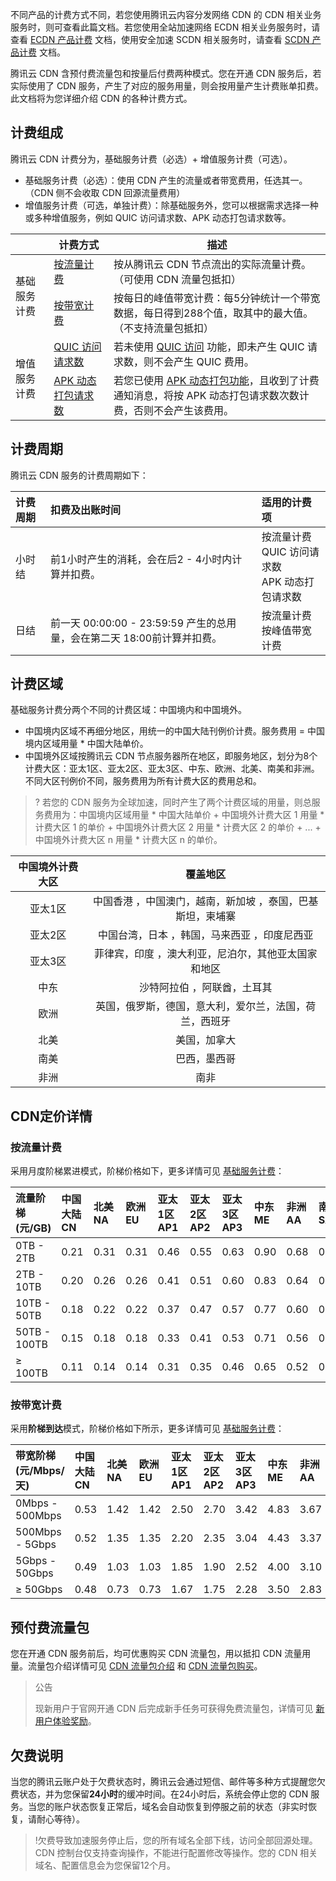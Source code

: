 不同产品的计费方式不同，若您使用腾讯云内容分发网络 CDN 的 CDN 相关业务服务时，则可查看此篇文档。若您使用全站加速网络 ECDN 相关业务服务时，请查看 [ECDN 产品计费](https://cloud.tencent.com/document/product/570/10979) 文档，使用安全加速 SCDN 相关服务时，请查看 [SCDN 产品计费](https://cloud.tencent.com/document/product/1226/44184) 文档。

腾讯云 CDN 含预付费流量包和按量后付费两种模式。您在开通 CDN 服务后，若实际使用了 CDN 服务，产生了对应的服务用量，则会按用量产生计费账单扣费。此文档将为您详细介绍 CDN 的各种计费方式。









## 计费组成

腾讯云 CDN 计费分为，基础服务计费（必选）+ 增值服务计费（可选）。

- 基础服务计费（必选）：使用 CDN 产生的流量或者带宽费用，任选其一。（CDN 侧不会收取 CDN 回源流量费用）
- 增值服务计费（可选，单独计费）：除基础服务外，您可以根据需求选择一种或多种增值服务，例如 QUIC 访问请求数、APK 动态打包请求数等。

<table>
<thead>
<tr>
<th></th>
<th>计费方式</th>
<th>描述</th>
</tr>
</thead>
<tbody><tr>
<td rowspan="2">基础服务计费</td>
<td><a href="https://cloud.tencent.com/document/product/228/2949#m2">按流量计费</a></td>
<td>按从腾讯云 CDN 节点流出的实际流量计费。（可使用 CDN 流量包抵扣）</td>
</tr>
<tr>
<td><a href="https://cloud.tencent.com/document/product/228/2949#m1">按带宽计费</a></td>
<td>按每日的峰值带宽计费：每5分钟统计一个带宽数据，每日得到288个值，取其中的最大值。（不支持流量包抵扣）</td>
</tr>
<tr>
<td rowspan="2">增值服务计费</td>
<td><a href="https://cloud.tencent.com/document/product/228/2949#quic-.E8.AE.BF.E9.97.AE.E8.AF.B7.E6.B1.82.E6.95.B0.E8.AE.A1.E8.B4.B9">QUIC 访问请求数</a></td>
<td>若未使用 <a href="https://cloud.tencent.com/document/product/228/51800">QUIC 访问</a> 功能，即未产生 QUIC 请求数，则不会产生 QUIC 费用。</td>
</tr>
<tr> 
<td><a href="https://cloud.tencent.com/document/product/228/2949#apk-.E5.8A.A8.E6.80.81.E6.89.93.E5.8C.85.E8.AF.B7.E6.B1.82.E6.95.B0.E8.AE.A1.E8.B4.B9">APK 动态打包请求数</a></td>
<td>若您已使用 <a href="https://cloud.tencent.com/document/product/228/56430">APK 动态打包功能</a>，且收到了计费通知消息，将按 APK 动态打包请求数次数计费，否则不会产生该费用。</td>
</tr>
</tbody></table>



## 计费周期

腾讯云 CDN 服务的计费周期如下：

| 计费周期 | 扣费及出账时间                                               | 适用的计费项                                            |
| :------- | :----------------------------------------------------------- | :------------------------------------------------------ |
| 小时结   | 前1小时产生的消耗，会在后2 - 4小时内计算并扣费。             | 按流量计费<br />QUIC 访问请求数<br />APK 动态打包请求数 |
| 日结     | 前一天 00:00:00 - 23:59:59 产生的总用量，会在第二天 18:00前计算并扣费。 | 按流量计费<br>按峰值带宽计费                            |



## 计费区域

基础服务计费分两个不同的计费区域：中国境内和中国境外。

- 中国境内区域不再细分地区，用统一的中国大陆刊例价计费。服务费用 = 中国境内区域用量 * 中国大陆单价。
- 中国境外区域按腾讯云 CDN 节点服务器所在地区，即服务地区，划分为8个计费大区：亚太1区、亚太2区、亚太3区、中东、欧洲、北美、南美和非洲。不同大区刊例价不同，服务费用为所有计费大区的费用总和。

> ? 若您的 CDN 服务为全球加速，同时产生了两个计费区域的用量，则总服务费用为：中国境内区域用量 * 中国大陆单价 + 中国境外计费大区 1 用量 * 计费大区 1 的单价 + 中国境外计费大区 2 用量 * 计费大区 2 的单价 + ... + 中国境外计费大区 n 用量 * 计费大区 n 的单价。

| 中国境外计费大区 |                          覆盖地区                          |
| :--------------: | :--------------------------------------------------------: |
|     亚太1区      | 中国香港 ，中国澳门，越南，新加坡 ，泰国，巴基斯坦，柬埔寨 |
|     亚太2区      |        中国台湾，日本 ，韩国，马来西亚 ，印度尼西亚        |
|     亚太3区      |    菲律宾，印度 ，澳大利亚，尼泊尔，其他亚太国家和地区     |
|       中东       |                沙特阿拉伯 ，阿联酋，土耳其                 |
|       欧洲       |   英国，俄罗斯，德国，意大利，爱尔兰，法国，荷兰，西班牙   |
|       北美       |                        美国，加拿大                        |
|       南美       |                        巴西，墨西哥                        |
|       非洲       |                            南非                            |



## CDN定价详情

### 按流量计费

采用月度阶梯累进模式，阶梯价格如下，更多详情可见 [基础服务计费](https://cloud.tencent.com/document/product/228/2949#.E5.9F.BA.E7.A1.80.E6.9C.8D.E5.8A.A1.E8.AE.A1.E8.B4.B9)：

| 流量阶梯 (元/GB) | 中国大陆 CN | 北美 NA | 欧洲 EU | 亚太1区 AP1 | 亚太2区 AP2 | 亚太3区 AP3 | 中东 ME | 非洲 AA | 南美 SA |
| :--------------- | :---------- | :------ | :------ | :---------- | :---------- | :---------- | :------ | :------ | :------ |
| 0TB - 2TB        | 0.21        | 0.31    | 0.31    | 0.46        | 0.55        | 0.63        | 0.90    | 0.68    | 0.68    |
| 2TB - 10TB       | 0.20        | 0.26    | 0.26    | 0.41        | 0.51        | 0.60        | 0.83    | 0.64    | 0.64    |
| 10TB - 50TB      | 0.18        | 0.22    | 0.22    | 0.37        | 0.47        | 0.57        | 0.77    | 0.60    | 0.60    |
| 50TB - 100TB     | 0.15        | 0.18    | 0.18    | 0.33        | 0.41        | 0.53        | 0.71    | 0.56    | 0.56    |
| ≥ 100TB          | 0.11        | 0.14    | 0.14    | 0.31        | 0.35        | 0.46        | 0.65    | 0.52    | 0.52    |

### 按带宽计费

采用**阶梯到达**模式，阶梯价格如下所示，更多详情可见 [基础服务计费](https://cloud.tencent.com/document/product/228/2949#.E5.9F.BA.E7.A1.80.E6.9C.8D.E5.8A.A1.E8.AE.A1.E8.B4.B9)：

| 带宽阶梯 (元/Mbps/天) | 中国大陆 CN | 北美 NA | 欧洲 EU | 亚太1区 AP1 | 亚太2区 AP2 | 亚太3区 AP3 | 中东 ME | 非洲 AA | 南美 SA |
| :-------------------- | :---------- | :------ | :------ | :---------- | :---------- | :---------- | :------ | :------ | :------ |
| 0Mbps - 500Mbps       | 0.53        | 1.42    | 1.42    | 2.50        | 2.70        | 3.42        | 4.83    | 3.67    | 3.67    |
| 500Mbps - 5Gbps       | 0.52        | 1.35    | 1.35    | 2.20        | 2.35        | 3.04        | 4.43    | 3.37    | 3.37    |
| 5Gbps - 50Gbps        | 0.49        | 1.03    | 1.03    | 1.85        | 1.90        | 2.52        | 4.00    | 3.10    | 3.10    |
| ≥ 50Gbps              | 0.48        | 0.73    | 0.73    | 1.67        | 1.75        | 2.28        | 3.50    | 2.83    | 2.83    |

## 预付费流量包

您在开通 CDN 服务前后，均可优惠购买 CDN 流量包，用以抵扣 CDN 流量用量。流量包介绍详情可见 [CDN 流量包介绍](https://cloud.tencent.com/document/product/228/60462) 和 [CDN 流量包购买](https://cloud.tencent.com/document/product/228/60705)。


<blockquote class="rno-document-tips rno-document-tips-alarm">    <div class="rno-document-tips-body">        <i class="rno-document-tip-icon"></i>        <div class="rno-document-tip-title">公告</div>        <div class="rno-document-tip-desc"><p>现新用户于官网开通 CDN 后完成新手任务可获得免费流量包，详情可见 <a href="https://cloud.tencent.com/document/product/228/64651">新用户体验奖励</a>。</p></div>    </div></blockquote>


## 欠费说明

当您的腾讯云账户处于欠费状态时，腾讯云会通过短信、邮件等多种方式提醒您欠费状态，并为您保留**24小时**的缓冲时间。在24小时后，系统会停止您的 CDN 服务。当您的账户状态恢复正常后，域名会自动恢复到停服之前的状态（非实时恢复，请耐心等待）。

> !欠费导致加速服务停止后，您的所有域名全部下线，访问全部回源处理。CDN 控制台仅支持查询操作，不能进行配置修改等操作。您的 CDN 相关域名、配置信息会为您保留12个月。
